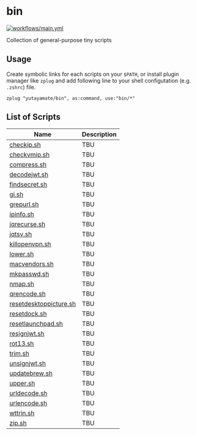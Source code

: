 # bin

[![workflows/main.yml](https://github.com/yutayamate/bin/actions/workflows/main.yml/badge.svg)](https://github.com/yutayamate/bin/actions/workflows/main.yml)

Collection of general-purpose tiny scripts

## Usage

Create symbolic links for each scripts on your `$PATH`, or install plugin manager like `zplug` and add following line to your shell configutation (e.g. `.zshrc`) file.

```
zplug "yutayamate/bin", as:command, use:"bin/*"
```

## List of Scripts

| Name | Description | 
| - | - |
| [checkip.sh](bin/checkip.sh) | TBU |
| [checkvmip.sh](bin/checkvmip.sh) | TBU |
| [compress.sh](bin/compress.sh) | TBU |
| [decodejwt.sh](bin/decodejwt.sh) | TBU |
| [findsecret.sh](bin/findsecret.sh) | TBU |
| [gi.sh](bin/gi.sh) | TBU |
| [grepurl.sh](bin/grepurl.sh) | TBU |
| [ipinfo.sh](bin/ipinfo.sh) | TBU |
| [jqrecurse.sh](bin/jqrecurse.sh) | TBU |
| [jqtsv.sh](bin/jqtsv.sh) | TBU |
| [killopenvpn.sh](bin/killopenvpn.sh) | TBU |
| [lower.sh](bin/lower.sh) | TBU |
| [macvendors.sh](bin/macvendors.sh) | TBU |
| [mkpasswd.sh](bin/mkpasswd.sh) | TBU |
| [nmap.sh](bin/nmap.sh) | TBU |
| [qrencode.sh](bin/qrencode.sh) | TBU |
| [resetdesktoppicture.sh](bin/resetdesktoppicture.sh) | TBU |
| [resetdock.sh](bin/resetdock.sh) | TBU |
| [resetlaunchpad.sh](bin/resetlaunchpad.sh) | TBU |
| [resignjwt.sh](bin/resignjwt.sh) | TBU |
| [rot13.sh](bin/rot13.sh) | TBU |
| [trim.sh](bin/trim.sh) | TBU |
| [unsignjwt.sh](bin/unsignjwt.sh) | TBU |
| [updatebrew.sh](bin/updatebrew.sh) | TBU |
| [upper.sh](bin/upper.sh) | TBU |
| [urldecode.sh](bin/urldecode.sh) | TBU |
| [urlencode.sh](bin/urlencode.sh) | TBU |
| [wttrin.sh](bin/wttrin.sh) | TBU |
| [zip.sh](bin/zip.sh) | TBU |

